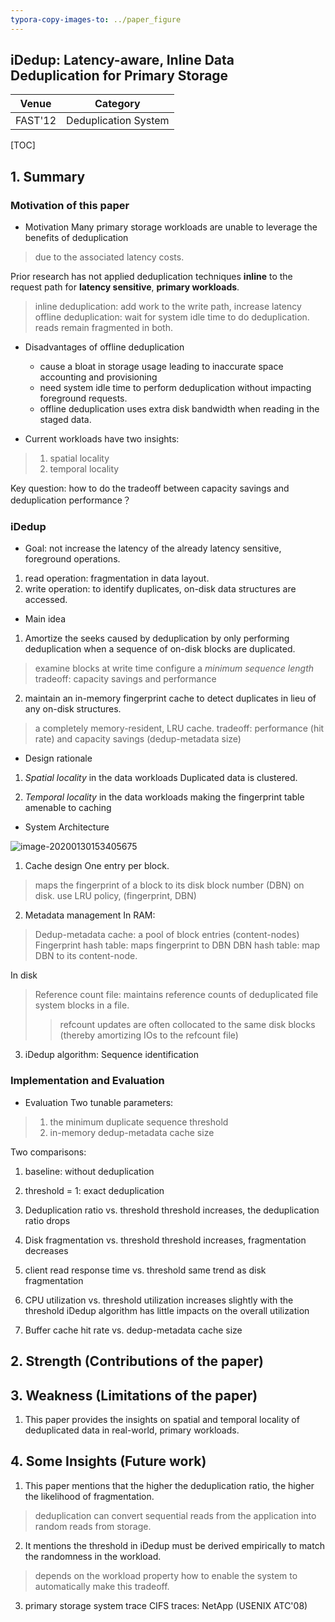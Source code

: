 ```yaml
---
typora-copy-images-to: ../paper_figure
---
```

iDedup: Latency-aware, Inline Data Deduplication for Primary Storage
------------------------------------------
|           Venue            |       Category       |
| :------------------------: | :------------------: |
| FAST'12 | Deduplication System |
[TOC]

## 1. Summary
### Motivation of this paper
- Motivation
Many primary storage workloads are unable to leverage the benefits of deduplication 
> due to the associated latency costs.

Prior research has not applied deduplication techniques **inline** to the request path for **latency sensitive**, **primary workloads**.
> inline deduplication: add work to the write path, increase latency
> offline deduplication: wait for system idle time to do deduplication.
> reads remain fragmented in both.

- Disadvantages of offline deduplication
  - cause a bloat in storage usage leading to inaccurate space accounting and provisioning
  - need system idle time to perform deduplication without impacting foreground requests.
  - offline deduplication uses extra disk bandwidth when reading in the staged data.

- Current workloads have two insights:
> 1. spatial locality
> 2. temporal locality

Key question: how to do the tradeoff between capacity savings and deduplication performance？

### iDedup
- Goal: not increase the latency of the already latency sensitive, foreground operations.
1. read operation: fragmentation in data layout.
2. write operation: to identify duplicates, on-disk data structures are accessed.

- Main idea
1. Amortize the seeks caused by deduplication by only performing deduplication when a sequence of on-disk blocks are duplicated.
> examine blocks at write time
> configure a *minimum sequence length*
> tradeoff: capacity savings and performance

2. maintain an in-memory fingerprint cache to detect duplicates in lieu of any on-disk structures.
> a completely memory-resident, LRU cache.
> tradeoff: performance (hit rate) and capacity savings (dedup-metadata size)

- Design rationale
1. *Spatial locality* in the data workloads
Duplicated data is clustered.

2. *Temporal locality* in the data workloads
making the fingerprint table amenable to caching


- System Architecture

![image-20200130153405675](../paper_figure/image-20200130153405675.png)

1. Cache design
One entry per block.
> maps the fingerprint of a block to its disk block number (DBN) on disk.
> use LRU policy, (fingerprint, DBN)

2. Metadata management
In RAM:
> Dedup-metadata cache: a pool of block entries (content-nodes)
> Fingerprint hash table: maps fingerprint to DBN
> DBN hash table: map DBN to its content-node.

In disk
> Reference count file: maintains reference counts of deduplicated file system blocks in a file.
>
> > refcount updates are often collocated to the same disk blocks (thereby amortizing IOs to the refcount file)

3. iDedup algorithm: Sequence identification

### Implementation and Evaluation


- Evaluation
Two tunable parameters: 
> 1. the minimum duplicate sequence threshold 
> 2. in-memory dedup-metadata cache size

Two comparisons:
1. baseline: without deduplication
2. threshold = 1: exact deduplication

1. Deduplication ratio vs. threshold
threshold increases, the deduplication ratio drops
2. Disk fragmentation vs. threshold
threshold increases, fragmentation decreases
3. client read response time vs. threshold
same trend as disk fragmentation
4. CPU utilization vs. threshold
utilization increases slightly with the threshold
iDedup algorithm has little impacts on the overall utilization 
5. Buffer cache hit rate vs. dedup-metadata cache size 

## 2. Strength (Contributions of the paper)

## 3. Weakness (Limitations of the paper)
1. This paper provides the insights on spatial and temporal locality of deduplicated data in real-world, primary workloads.


## 4. Some Insights (Future work)
1. This paper mentions that the higher the deduplication ratio, the higher the likelihood of fragmentation.
> deduplication can convert sequential reads from the application into random reads from storage.

2. It mentions the threshold in iDedup must be derived empirically to match the randomness in the workload.
> depends on the workload property
> how to enable the system to automatically make this tradeoff.

3. primary storage system trace
CIFS traces: NetApp (USENIX ATC'08)